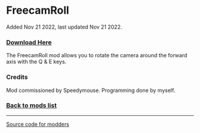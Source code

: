 # FreecamRoll
Added Nov 21 2022, last updated Nov 21 2022.

### [Download Here](https://github.com/LeeTwentyThree/Lee23-SubnauticaMods/raw/main/Downloads/FreecamRoll.zip)

The FreecamRoll mod allows you to rotate the camera around the forward axis with the Q & E keys.

### Credits

Mod commissioned by Speedymouse. Programming done by myself.

### [Back to mods list](https://github.com/LeeTwentyThree/Lee23-SubnauticaMods/blob/main/Downloads/DownloadPages/ModDownloads-Subnautica.md)

---

[Source code for modders](https://github.com/LeeTwentyThree/Lee23-SubnauticaMods/tree/main/FreecamRoll)
